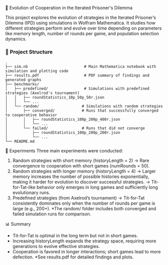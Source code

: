 🧠 Evolution of Cooperation in the Iterated Prisoner's Dilemma

This project explores the evolution of strategies in the Iterated Prisoner’s Dilemma (IPD) using simulations in Wolfram Mathematica. It studies how different strategies perform and evolve over time depending on parameters like memory length, number of rounds per game, and population selection dynamics.


### 📂 Project Structure
```
.
├── sim.nb                         # Main Mathematica notebook with simulation and plotting code
├── results.pdf                    # PDF summary of findings and generated graphs
├── benchmarks/
│   ├── predefined/                # Simulations with predefined strategies (Axelrod's tournament)
│   │   ├── roundStatistics_10p_50p_50r.json
│   │   └── ...
│   └── random/                   # Simulations with random strategies
│       ├── converged/            # Runs that successfully converged to cooperative behavior
│       │   ├── roundStatistics_100p_200p_400r.json
│       │   └── ...
│       └── failed/               # Runs that did not converge
│           ├── roundStatistics_100p_200p_200r.json
│           └── ...
└── README.md
```



🧪 Experiments
Three main experiments were conducted:
1. Random strategies with short memory (historyLength = 2)
→ Rare convergence to cooperation with short games (numRounds = 50).
2. Random strategies with longer memory (historyLength = 4)
→ Larger memory increases the number of possible histories exponentially, making it harder for evolution to discover successful strategies.
→ Tit-for-Tat-like behavior only emerges in long games and sufficiently long evolutionary runs.
3. Predefined strategies (from Axelrod’s tournament)
→ Tit-for-Tat consistently dominates only when the number of rounds per game is large (e.g., 200+).
*The random/ folder includes both converged and failed simulation runs for comparison.

📊 Summary
- Tit-for-Tat is optimal in the long term but not in short games.
- Increasing historyLength expands the strategy space, requiring more generations to evolve effective strategies.
- Cooperation is favored in longer interactions; short games lead to more defection.
*See results.pdf for detailed findings and plots.
